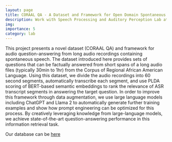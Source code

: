 ```yaml
---
layout: page
title: CORAAL QA - A Dataset and Framework for Open Domain Spontaneous Speech Question Answering from Long Audio Files
description: Work with Speech Processing and Auditory Perception Lab at UCLA
img: 
importance: 5
category: lab
---
```


This project presents a novel dataset (CORAAL QA) and framework for audio question-answering from long audio recordings containing spontaneous speech.  The dataset introduced here provides sets of questions that can be factually answered from short spans of a long audio files (typically 30min to 1hr) from the Corpus of Regional African American Language.  Using this dataset, we divide the audio recordings into 60 second segments, automatically transcribe each segment, and use PLDA scoring of BERT-based semantic embeddings to rank the relevance of ASR transcript segments in answering the target question.  In order to improve this framework through data augmentation, we use large language models including ChatGPT and Llama 2 to automatically generate further training examples and show how prompt engineering can be optimized for this process.  By creatively leveraging knowledge from large-language models, we achieve state-of-the-art question-answering performance in this information retrieval task.

Our database can be <a href="https://github.com/balaji1312/cassnat_asr_public"> here</a>